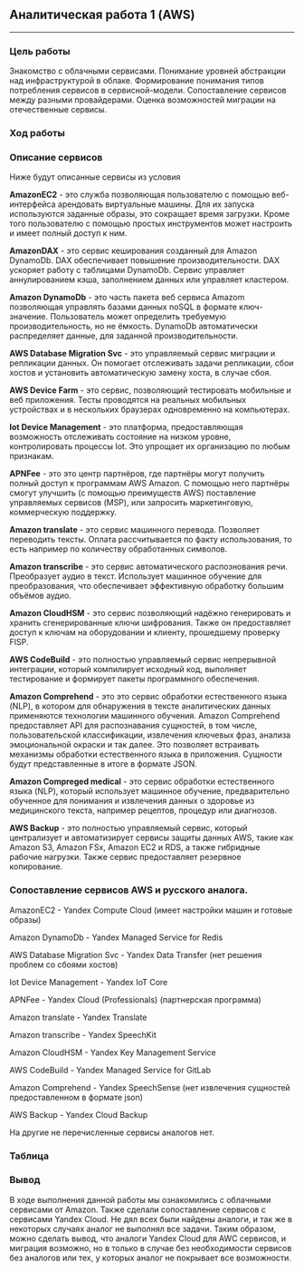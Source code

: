 ## Аналитическая работа 1 (AWS)
---
### Цель работы
Знакомство с облачными сервисами. 
Понимание уровней абстракции над инфраструктурой в облаке. 
Формирование понимания типов потребления сервисов в сервисной-модели. 
Сопоставление сервисов между разными провайдерами. 
Оценка возможностей миграции на отечественные сервисы.

### Ход работы

### Описание сервисов
Ниже будут описанные сервисы из условия

**AmazonEC2** - это служба позволяющая пользователю с помощью веб-интерфейса арендовать виртуальные машины. 
Для их запуска используются заданные образы, это сокращает время загрузки. 
Кроме того пользователю с помощью простых инструментов может настроить и имеет полный доступ к ним.

**AmazonDAX** - это сервис кеширования созданный для Amazon DynamoDb. DAX обеспечивает повышение производительности.
DAX ускоряет работу с таблицами DynamoDb. Сервис управляет аннулированием кэша, заполнением данных или управляет кластером.

**Amazon DynamoDb** - это часть пакета веб сервиса Amazom позволяющая управлять базами данных noSQL в формате ключ-значение.
Пользователь может определить требуемую производительность, но не ёмкость.
DynamoDb автоматически распределяет данные, для заданной производительности.

**AWS Database Migration Svc** - это управляемый сервис миграции и репликации данных.
Он помогает отслеживать задачи репликации, сбои хостов и установить автоматическую замену хоста, в случае сбоя.

**AWS Device Farm** - это сервис, позволяющий тестировать мобильные и веб приложения.
Тесты проводятся на реальных мобильных устройствах и в нескольких браузерах одновременно на компьютерах.

**Iot Device Management** - это платформа, предоставляющая возможность отслеживать состояние на низком уровне, контролировать процессы Iot.
Это упрощает их организацию по любым признакам.

**APNFee** - это это центр партнёров, где партнёры могут получить полный доступ к программам AWS Amazon.
С помощью него партнёры смогут улучшить (с помощью преимуществ AWS) поставление управляемых сервисов (MSP), или запросить маркетинговую, коммерческую поддержку.

**Amazon translate** - это сервис машинного перевода. Позволяет переводить тексты.
Оплата рассчитывается по факту использования, то есть например по количеству обработанных символов.

**Amazon transcribe** - это сервис автоматического распознования речи. Преобразует аудио в текст.
Использует машинное обучение для преобразования, что обеспечивает эффективную обработку большим объёмов аудио.

**Amazon CloudHSM** - это сервис позволяющий надёжно генерировать и хранить сгенерированные ключи шифрования.
Также он предоставляет доступ к ключам на оборудовании и клиенту, прошедшему проверку FISP. 

**AWS CodeBuild** - это полностью управляемый сервис непрерывной интеграции,
который компилирует исходный код, выполняет тестирование и формирует пакеты программного обеспечения.

**Amazon Comprehend** - это это сервис обработки естественного языка (NLP), в котором для обнаружения в тексте аналитических данных применяются технологии машинного обучения.
Amazon Comprehend предоставляет API для распознавания сущностей, в том числе, пользовательской классификации, извлечения ключевых фраз, анализа эмоциональной окраски и так далее.
Это позволяет встраивать механизмы обработки естественного языка в приложения. Сущности будут представленные в итоге в формате JSON.

**Amazon Compreged medical** - это сервис обработки естественного языка (NLP), который использует машинное обучение,
предварительно обученное для понимания и извлечения данных о здоровье из медицинского текста, например рецептов, процедур или диагнозов.

**AWS Backup** - это полностью управляемый сервис, который централизует и автоматизирует сервисы защиты данных AWS, такие как Amazon S3, Amazon FSx, Amazon EC2 и RDS,
а также гибридные рабочие нагрузки. Также сервис предоставляет резервное копирование.

### Сопоставление сервисов AWS и русского аналога.

AmazonEC2 - Yandex Compute Сloud (имеет настройки машин и готовые образы)

Amazon DynamoDb - Yandex Managed Service for Redis

AWS Database Migration Svc - Yandex Data Transfer (нет решения проблем со сбоями хостов) 

Iot Device Management - Yandex IoT Core

APNFee - Yandex Cloud (Professionals) (партнерская программа)

Amazon translate - Yandex Translate

Amazon transcribe - Yandex SpeechKit

Amazon CloudHSM - Yandex Key Management Service

AWS CodeBuild - Yandex Managed Service for GitLab

Amazon Comprehend - Yandex SpeechSense (нет извлечения сущностей предоставленном в формате json)

AWS Backup - Yandex Cloud Backup

На другие не перечисленные сервисы аналогов нет.

### Таблица

### Вывод
В ходе выполнения данной работы мы ознакомились с облачными сервисами от Amazon.
Также сделали сопоставление сервисов с сервисами Yandex Cloud. Не дял всех были найдены аналоги,
и так же в некоторых случаях аналог не выполнял все задачи. Таким образом, можно сделать вывод,
что аналоги Yandex Cloud для AWC сервисов, и миграция возможно, но в только в случае без необходимости сервисов без аналогов
или тех, у которых аналог не покрывает все возможности.
